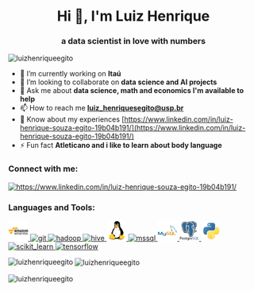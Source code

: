 <h1 align="center">Hi 👋, I'm Luiz Henrique</h1>
<h3 align="center">a data scientist in love with numbers</h3>

<p align="left"> <img src="https://komarev.com/ghpvc/?username=luizhenriqueegito&label=Profile%20views&color=0e75b6&style=flat" alt="luizhenriqueegito" /> </p>

- 🔭 I’m currently working on **Itaú**
- 👯 I’m looking to collaborate on **data science and AI projects**
- 💬 Ask me about **data science, math and economics I'm available to help**
- 📫 How to reach me **luiz_henriquesegito@usp.br**
- 📄 Know about my experiences [https://www.linkedin.com/in/luiz-henrique-souza-egito-19b04b191/](https://www.linkedin.com/in/luiz-henrique-souza-egito-19b04b191/)
- ⚡ Fun fact **Atleticano and i like to learn about body language**

<h3 align="left">Connect with me:</h3>
<p align="left">
<a href="luiz-henrique-souza-egito-19b04b191" target="blank"><img align="center" src="https://raw.githubusercontent.com/rahuldkjain/github-profile-readme-generator/master/src/images/icons/Social/linked-in-alt.svg" alt="https://www.linkedin.com/in/luiz-henrique-souza-egito-19b04b191/" height="30" width="40" /></a>
</p>

<h3 align="left">Languages and Tools:</h3>
<p align="left"> <a href="https://aws.amazon.com" target="_blank"> <img src="https://raw.githubusercontent.com/devicons/devicon/master/icons/amazonwebservices/amazonwebservices-original-wordmark.svg" alt="aws" width="40" height="40"/> </a> <a href="https://git-scm.com/" target="_blank"> <img src="https://www.vectorlogo.zone/logos/git-scm/git-scm-icon.svg" alt="git" width="40" height="40"/> </a> <a href="https://hadoop.apache.org/" target="_blank"> <img src="https://www.vectorlogo.zone/logos/apache_hadoop/apache_hadoop-icon.svg" alt="hadoop" width="40" height="40"/> </a> <a href="https://hive.apache.org/" target="_blank"> <img src="https://www.vectorlogo.zone/logos/apache_hive/apache_hive-icon.svg" alt="hive" width="40" height="40"/> </a> <a href="https://www.linux.org/" target="_blank"> <img src="https://raw.githubusercontent.com/devicons/devicon/master/icons/linux/linux-original.svg" alt="linux" width="40" height="40"/> </a> <a href="https://www.microsoft.com/en-us/sql-server" target="_blank"> <img src="https://www.svgrepo.com/show/303229/microsoft-sql-server-logo.svg" alt="mssql" width="40" height="40"/> </a> <a href="https://www.mysql.com/" target="_blank"> <img src="https://raw.githubusercontent.com/devicons/devicon/master/icons/mysql/mysql-original-wordmark.svg" alt="mysql" width="40" height="40"/> </a> <a href="https://www.postgresql.org" target="_blank"> <img src="https://raw.githubusercontent.com/devicons/devicon/master/icons/postgresql/postgresql-original-wordmark.svg" alt="postgresql" width="40" height="40"/> </a> <a href="https://www.python.org" target="_blank"> <img src="https://raw.githubusercontent.com/devicons/devicon/master/icons/python/python-original.svg" alt="python" width="40" height="40"/> </a> <a href="https://scikit-learn.org/" target="_blank"> <img src="https://upload.wikimedia.org/wikipedia/commons/0/05/Scikit_learn_logo_small.svg" alt="scikit_learn" width="40" height="40"/> </a> <a href="https://www.tensorflow.org" target="_blank"> <img src="https://www.vectorlogo.zone/logos/tensorflow/tensorflow-icon.svg" alt="tensorflow" width="40" height="40"/> </a> </p>

<p><img align="left" src="https://github-readme-stats.vercel.app/api/top-langs?username=luizhenriqueegito&show_icons=true&locale=en&layout=compact" alt="luizhenriqueegito" /></p>

<p>&nbsp;<img align="center" src="https://github-readme-stats.vercel.app/api?username=luizhenriqueegito&show_icons=true&locale=en" alt="luizhenriqueegito" /></p>

<p><img align="center" src="https://github-readme-streak-stats.herokuapp.com/?user=luizhenriqueegito&" alt="luizhenriqueegito" /></p>

